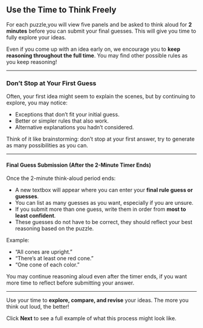 ## Use the Time to Think Freely

For each puzzle,you will view five panels and be asked to think aloud for **2 minutes** before you can submit your final guesses.
This will give you time to fully explore your ideas.

Even if you come up with an idea early on, we encourage you to **keep reasoning throughout the full time**. You may find other possible rules as you keep reasoning!

---

### Don’t Stop at Your First Guess

Often, your first idea might seem to explain the scenes, but by continuing to explore, you may notice:

- Exceptions that don’t fit your initial guess.
- Better or simpler rules that also work.
- Alternative explanations you hadn’t considered.

Think of it like brainstorming: don’t stop at your first answer, try to generate as many possibilities as you can.

---

#### Final Guess Submission (After the 2-Minute Timer Ends)

Once the 2-minute think-aloud period ends:

- A new textbox will appear where you can enter your **final rule guess or guesses**.
- You can list as many guesses as you want, especially if you are unsure.
- If you submit more than one guess, write them in order from **most to least confident**.
- These guesses do not have to be correct, they should reflect your best reasoning based on the puzzle.

Example:
- “All cones are upright.”
- “There’s at least one red cone.”
- “One cone of each color.”

You may continue reasoning aloud even after the timer ends, if you want more time to reflect before submitting your answer.

---

Use your time to **explore, compare, and revise** your ideas. The more you think out loud, the better!

Click **Next** to see a full example of what this process might look like.


